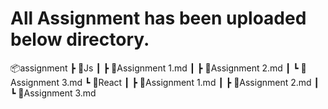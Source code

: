 # All Assignment has been uploaded below directory.

📦assignment
 ┣ 📂Js
 ┃ ┣ 📜Assignment 1.md
 ┃ ┣ 📜Assignment 2.md
 ┃ ┗ 📜Assignment 3.md
 ┗ 📂React
 ┃ ┣ 📜Assignment 1.md
 ┃ ┣ 📜Assignment 2.md
 ┃ ┗ 📜Assignment 3.md